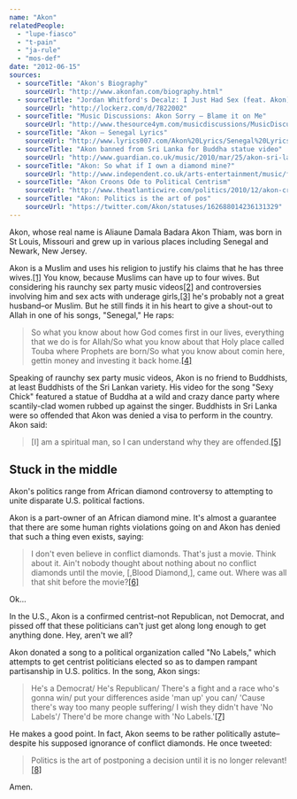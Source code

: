 ```yaml
---
name: "Akon"
relatedPeople:
  - "lupe-fiasco"
  - "t-pain"
  - "ja-rule"
  - "mos-def"
date: "2012-06-15"
sources:
  - sourceTitle: "Akon's Biography"
    sourceUrl: "http://www.akonfan.com/biography.html"
  - sourceTitle: "Jordan Whitford's Decalz: I Just Had Sex (feat. Akon)"
    sourceUrl: "http://lockerz.com/d/7822002"
  - sourceTitle: "Music Discussions: Akon Sorry – Blame it on Me"
    sourceUrl: "http://www.thesource4ym.com/musicdiscussions/MusicDiscussions.aspx?id=9"
  - sourceTitle: "Akon – Senegal Lyrics"
    sourceUrl: "http://www.lyrics007.com/Akon%20Lyrics/Senegal%20Lyrics.html"
  - sourceTitle: "Akon banned from Sri Lanka for Buddha statue video"
    sourceUrl: "http://www.guardian.co.uk/music/2010/mar/25/akon-sri-lanka-buddha-statue"
  - sourceTitle: "Akon: So what if I own a diamond mine?"
    sourceUrl: "http://www.independent.co.uk/arts-entertainment/music/features/akon-so-what-if-i-own-a-diamond-mine-436472.html"
  - sourceTitle: "Akon Croons Ode to Political Centrism"
    sourceUrl: "http://www.theatlanticwire.com/politics/2010/12/akon-croons-ode-to-political-centrism/18213/"
  - sourceTitle: "Akon: Politics is the art of pos"
    sourceUrl: "https://twitter.com/Akon/statuses/162688014236131329"
---
```


Akon, whose real name is Aliaune Damala Badara Akon Thiam, was born in St Louis, Missouri and grew up in various places including Senegal and Newark, New Jersey.

Akon is a Muslim and uses his religion to justify his claims that he has three wives.<a class="source-citation" href="#http://www.akonfan.com/biography.html" title="Akon&apos;s Biography">[1]</a> You know, because Muslims can have up to four wives. But considering his raunchy sex party music videos<a class="source-citation" href="#http://lockerz.com/d/7822002" title="Jordan Whitford&apos;s Decalz: I Just Had Sex (feat. Akon)">[2]</a> and controversies involving him and sex acts with underage girls,<a class="source-citation" href="#http://www.thesource4ym.com/musicdiscussions/MusicDiscussions.aspx?id=9" title="Music Discussions: Akon Sorry – Blame it on Me">[3]</a> he's probably not a great husband–or Muslim. But he still finds it in his heart to give a shout-out to Allah in one of his songs, "Senegal," He raps:

>So what you know about how God comes first in our lives, everything that we do is for Allah/So what you know about that Holy place called Touba where Prophets are born/So what you know about comin here, gettin money and investing it back home.<a class="source-citation" href="#http://www.lyrics007.com/Akon%20Lyrics/Senegal%20Lyrics.html" title="Akon – Senegal Lyrics">[4]</a>

Speaking of raunchy sex party music videos, Akon is no friend to Buddhists, at least Buddhists of the Sri Lankan variety. His video for the song "Sexy Chick" featured a statue of Buddha at a wild and crazy dance party where scantily-clad women rubbed up against the singer. Buddhists in Sri Lanka were so offended that Akon was denied a visa to perform in the country. Akon said:

>[I] am a spiritual man, so I can understand why they are offended.<a class="source-citation" href="#http://www.guardian.co.uk/music/2010/mar/25/akon-sri-lanka-buddha-statue" title="Akon banned from Sri Lanka for Buddha statue video">[5]</a>

## Stuck in the middle

Akon's politics range from African diamond controversy to attempting to unite disparate U.S. political factions.

Akon is a part-owner of an African diamond mine. It's almost a guarantee that there are some human rights violations going on and Akon has denied that such a thing even exists, saying:

>I don't even believe in conflict diamonds. That's just a movie. Think about it. Ain't nobody thought about nothing about no conflict diamonds until the movie, [,Blood Diamond,], came out. Where was all that shit before the movie?<a class="source-citation" href="#http://www.independent.co.uk/arts-entertainment/music/features/akon-so-what-if-i-own-a-diamond-mine-436472.html" title="Akon: So what if I own a diamond mine?">[6]</a>

Ok…

In the U.S., Akon is a confirmed centrist–not Republican, not Democrat, and pissed off that these politicians can't just get along long enough to get anything done. Hey, aren't we all?

Akon donated a song to a political organization called "No Labels," which attempts to get centrist politicians elected so as to dampen rampant partisanship in U.S. politics. In the song, Akon sings:

>He's a Democrat/ He's Republican/ There's a fight and a race who's gonna win/ put your differences aside 'man up' you can/ 'Cause there's way too many people suffering/ I wish they didn't have 'No Labels'/ There'd be more change with 'No Labels.'<a class="source-citation" href="#http://www.theatlanticwire.com/politics/2010/12/akon-croons-ode-to-political-centrism/18213/" title="Akon Croons Ode to Political Centrism">[7]</a>

He makes a good point. In fact, Akon seems to be rather politically astute–despite his supposed ignorance of conflict diamonds. He once tweeted:

>Politics is the art of postponing a decision until it is no longer relevant!<a class="source-citation" href="#https://twitter.com/Akon/statuses/162688014236131329" title="Akon: Politics is the art of pos">[8]</a>

Amen.